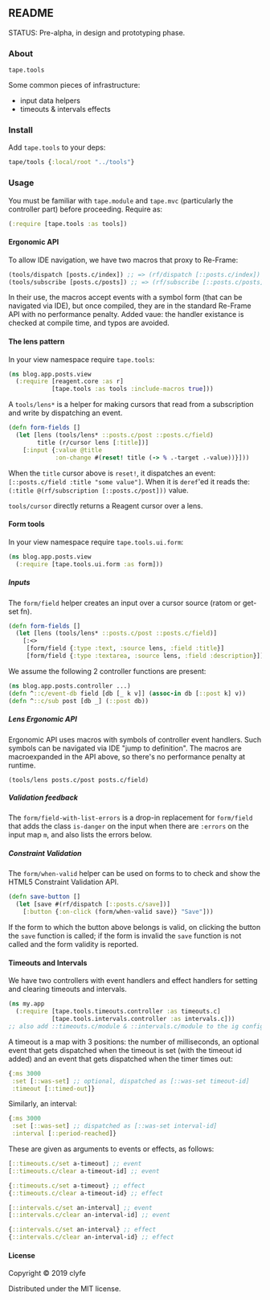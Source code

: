 ## README

STATUS: Pre-alpha, in design and prototyping phase.

### About

`tape.tools`

Some common pieces of infrastructure:
- input data helpers
- timeouts & intervals effects

### Install

Add `tape.tools` to your deps:

```clojure
tape/tools {:local/root "../tools"}
```

### Usage

You must be familiar with `tape.module` and `tape.mvc` (particularly the
controller part) before proceeding. Require as:

```clojure
(:require [tape.tools :as tools])
```

#### Ergonomic API

To allow IDE navigation, we have two macros that proxy to Re-Frame:

```clojure
(tools/dispatch [posts.c/index]) ;; => (rf/dispatch [::posts.c/index])
(tools/subscribe [posts.c/posts]) ;; => (rf/subscribe [::posts.c/posts])
```

In their use, the macros accept events with a symbol form (that can be
navigated via IDE), but once compiled, they are in the standard Re-Frame API
with no performance penalty. Added vaue: the handler existance is checked at
compile time, and typos are avoided.

#### The lens pattern

In your view namespace require `tape.tools`:

```clojure
(ns blog.app.posts.view
  (:require [reagent.core :as r]
            [tape.tools :as tools :include-macros true]))
```

A `tools/lens*` is a helper for making cursors that read from a subscription and
write by dispatching an event.

```clojure
(defn form-fields []
  (let [lens (tools/lens* ::posts.c/post ::posts.c/field)
        title (r/cursor lens [:title])]
    [:input {:value @title
             :on-change #(reset! title (-> % .-target .-value))}]))
```

When the `title` cursor above is `reset!`, it dispatches an event:
`[::posts.c/field :title "some value"]`. When it is `deref`'ed it reads the:
`(:title @(rf/subscription [::posts.c/post]))` value.

`tools/cursor` directly returns a Reagent cursor over a lens.

#### Form tools

In your view namespace require `tape.tools.ui.form`:

```clojure
(ns blog.app.posts.view
  (:require [tape.tools.ui.form :as form]))
```

##### Inputs

The `form/field` helper creates an input over a cursor source (ratom or get-set
fn).

```clojure
(defn form-fields []
  (let [lens (tools/lens* ::posts.c/post ::posts.c/field)]
    [:<>
     [form/field {:type :text, :source lens, :field :title}]
     [form/field {:type :textarea, :source lens, :field :description}]]))

```

We assume the following 2 controller functions are present:

```clojure
(ns blog.app.posts.controller ...)
(defn ^::c/event-db field [db [_ k v]] (assoc-in db [::post k] v))
(defn ^::c/sub post [db _] (::post db))
```

##### Lens Ergonomic API

Ergonomic API uses macros with symbols of controller event handlers. Such
symbols can be navigated via IDE "jump to definition". The macros are
macroexpanded in the API above, so there's no performance penalty at runtime.

`(tools/lens posts.c/post posts.c/field)`

##### Validation feedback

The `form/field-with-list-errors` is a drop-in replacement for `form/field`
that adds the class `is-danger` on the input when there are `:errors` on the
input map `m`, and also lists the errors below.

##### Constraint Validation

The `form/when-valid` helper can be used on forms to to check and show the
HTML5 Constraint Validation API.

```clojure
(defn save-button []
  (let [save #(rf/dispatch [::posts.c/save])]
    [:button {:on-click (form/when-valid save)} "Save"]))
```

If the form to which the button above belongs is valid, on clicking the button
the `save` function is called; if the form is invalid the `save` function is
not called and the form validity is reported.

#### Timeouts and Intervals

We have two controllers with event handlers and effect handlers for setting and
clearing timeouts and intervals.

```clojure
(ns my.app
  (:require [tape.tools.timeouts.controller :as timeouts.c]
            [tape.tools.intervals.controller :as intervals.c]))
;; also add ::timeouts.c/module & ::intervals.c/module to the ig config map
```

A timeout is a map with 3 positions: the number of milliseconds, an optional
event that gets dispatched when the timeout is set (with the timeout id added)
and an event that gets dispatched when the timer times out:

```clojure
{:ms 3000
 :set [::was-set] ;; optional, dispatched as [::was-set timeout-id]
 :timeout [::timed-out]}
```

Similarly, an interval:

```clojure
{:ms 3000
 :set [::was-set] ;; dispatched as [::was-set interval-id]
 :interval [::period-reached]}
```

These are given as arguments to events or effects, as follows:

```clojure
[::timeouts.c/set a-timeout] ;; event
[::timeouts.c/clear a-timeout-id] ;; event

{::timeouts.c/set a-timeout} ;; effect
{::timeouts.c/clear a-timeout-id} ;; effect

[::intervals.c/set an-interval] ;; event
[::intervals.c/clear an-interval-id] ;; event

{::intervals.c/set an-interval} ;; effect
{::intervals.c/clear an-interval-id} ;; effect
```

#### License

Copyright © 2019 clyfe

Distributed under the MIT license.
